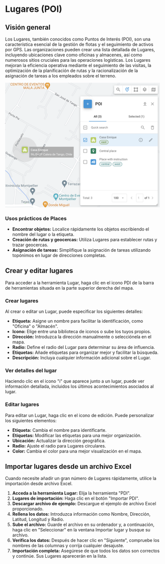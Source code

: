 # Lugares (POI)

## Visión general

Los Lugares, también conocidos como Puntos de Interés (POI), son una característica esencial de la gestión de flotas y el seguimiento de activos por GPS. Las organizaciones pueden crear una lista detallada de Lugares, incluyendo ubicaciones clave como oficinas y almacenes, así como numerosos sitios cruciales para las operaciones logísticas. Los Lugares mejoran la eficiencia operativa mediante el seguimiento de las visitas, la optimización de la planificación de rutas y la racionalización de la asignación de tareas a los empleados sobre el terreno.

![image-20240807-005501.png](attachments/image-20240807-005501.png)

### Usos prácticos de Places

- **Encontrar objetos:** Localice rápidamente los objetos escribiendo el nombre del lugar o la etiqueta.
- **Creación de rutas y geocercas:** Utiliza Lugares para establecer rutas y trazar geocercas.
- **Asignación de tareas:** Simplifique la asignación de tareas utilizando topónimos en lugar de direcciones completas.

## Crear y editar lugares

Para acceder a la herramienta Lugar, haga clic en el icono PDI de la barra de herramientas situada en la parte superior derecha del mapa.

### Crear lugares

Al crear o editar un Lugar, puede especificar los siguientes detalles:

- **Etiqueta:** Asigne un nombre para facilitar la identificación, como "Oficina" o "Almacén".
- **Icono:** Elige entre una biblioteca de iconos o sube los tuyos propios.
- **Dirección:** Introduzca la dirección manualmente o selecciónela en el mapa.
- **Radio:** Define el radio del Lugar para determinar su área de influencia.
- **Etiquetas:** Añade etiquetas para organizar mejor y facilitar la búsqueda.
- **Descripción:** Incluya cualquier información adicional sobre el Lugar.

### Ver detalles del lugar

Haciendo clic en el icono "i" que aparece junto a un lugar, puede ver información detallada, incluidos los últimos acontecimientos asociados al lugar.

### Editar lugares

Para editar un Lugar, haga clic en el icono de edición. Puede personalizar los siguientes elementos:

- **Etiqueta:** Cambia el nombre para identificarte.
- **Etiquetas:** Modificar las etiquetas para una mejor organización.
- **Ubicación:** Actualizar la dirección geográfica.
- **Radio:** Ajuste el radio para Lugares circulares.
- **Color:** Cambia el color para una mejor visualización en el mapa.

## Importar lugares desde un archivo Excel

Cuando necesite añadir un gran número de Lugares rápidamente, utilice la importación desde archivo Excel.

1. **Acceda a la herramienta Lugar:** Elija la herramienta "PDI".
2. **Lugares de importación:** Haga clic en el botón "Importar PDI".
3. **Descargar archivo de ejemplo:** Descargue el ejemplo de archivo Excel proporcionado.
4. **Rellena los datos:** Introduzca información como Nombre, Dirección, Latitud, Longitud y Radio.
5. **Sube el archivo:** Guarde el archivo en su ordenador y, a continuación, haga clic en "Seleccionar" en la ventana Importar lugar y busque su archivo.
6. **Verifica los datos:** Después de hacer clic en "Siguiente", compruebe los nombres de las columnas y corrija cualquier desajuste.
7. **Importación completa:** Asegúrese de que todos los datos son correctos y continúe. Sus Lugares aparecerán en la lista.